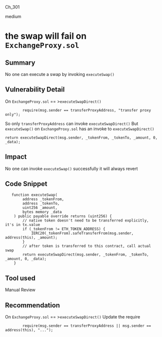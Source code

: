Ch_301

medium

# the swap will fail on `ExchangeProxy.sol`

## Summary
No one can execute a swap by invoking `executeSwap()`

## Vulnerability Detail
On `ExchangeProxy.sol` == >`executeSwapDirect()`

```solidity
        require(msg.sender == transferProxyAddress, "transfer proxy only");
```

So only `transferProxyAddress` can invoke `executeSwapDirect()`
But `executeSwap()` on `ExchangeProxy.sol` has an invoke to `executeSwapDirect()`

```solidity
return executeSwapDirect(msg.sender, _tokenFrom, _tokenTo, _amount, 0, _data);
```

## Impact
No one can invoke `executeSwap()` successfully it will always revert 

## Code Snippet
```solidity
   function executeSwap(
        address _tokenFrom,
        address _tokenTo,
        uint256 _amount,
        bytes memory _data
    ) public payable override returns (uint256) {
        // native token doesn't need to be transferred explicitly, it's in tx.value
        if (_tokenFrom != ETH_TOKEN_ADDRESS) {
            IERC20(_tokenFrom).safeTransferFrom(msg.sender, address(this), _amount);
        }
        // after token is transferred to this contract, call actual swap
        return executeSwapDirect(msg.sender, _tokenFrom, _tokenTo, _amount, 0, _data);
    }
```

## Tool used

Manual Review

## Recommendation
On `ExchangeProxy.sol` == >`executeSwapDirect()`
Update the require 
```solidity
        require(msg.sender == transferProxyAddress || msg.sender ==  address(this), "...");
```

